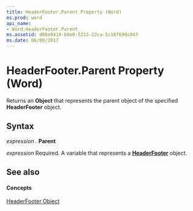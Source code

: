 ```yaml
---
title: HeaderFooter.Parent Property (Word)
ms.prod: word
api_name:
- Word.HeaderFooter.Parent
ms.assetid: d06e9410-b6e0-5213-22ca-5c16f690c843
ms.date: 06/08/2017
---
```



# HeaderFooter.Parent Property (Word)

Returns an  **Object** that represents the parent object of the specified **HeaderFooter** object.


## Syntax

 _expression_ . **Parent**

 _expression_ Required. A variable that represents a **[HeaderFooter](headerfooter-object-word.md)** object.


## See also


#### Concepts


[HeaderFooter Object](headerfooter-object-word.md)

